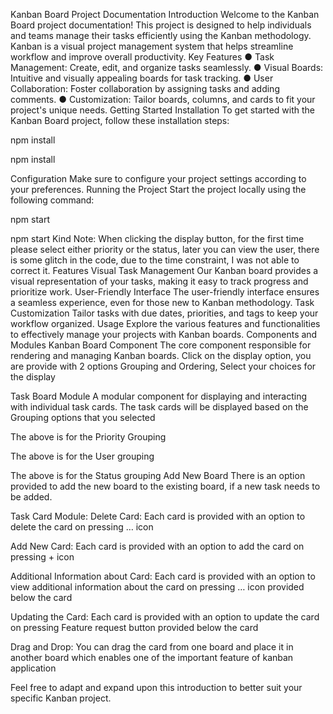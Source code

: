 Kanban Board Project Documentation
Introduction
Welcome to the Kanban Board project documentation! This project is designed to help individuals and teams manage their tasks efficiently using the Kanban methodology. Kanban is a visual project management system that helps streamline workflow and improve overall productivity.
Key Features
●	Task Management: Create, edit, and organize tasks seamlessly.
●	Visual Boards: Intuitive and visually appealing boards for task tracking.
●	User Collaboration: Foster collaboration by assigning tasks and adding comments.
●	Customization: Tailor boards, columns, and cards to fit your project's unique needs.
Getting Started
Installation
To get started with the Kanban Board project, follow these installation steps:

npm install

npm install

Configuration
Make sure to configure your project settings according to your preferences.
Running the Project
Start the project locally using the following command:

npm start

npm start
Kind Note:
When clicking the display button, for the first time please select either priority or the status, later you can view the user, there is some glitch in the code, due to the time constraint, I was not able to correct it.
Features
Visual Task Management
Our Kanban board provides a visual representation of your tasks, making it easy to track progress and prioritize work.
User-Friendly Interface
The user-friendly interface ensures a seamless experience, even for those new to Kanban methodology.
Task Customization
Tailor tasks with due dates, priorities, and tags to keep your workflow organized.
Usage
Explore the various features and functionalities to effectively manage your projects with Kanban boards.
Components and Modules
Kanban Board Component
The core component responsible for rendering and managing Kanban boards.
Click on the display option, you are provide with 2 options Grouping and Ordering, Select your choices for the display
 
 

Task Board Module
A modular component for displaying and interacting with individual task cards.
The task cards will be displayed based on the Grouping options that you selected

The above  is for the Priority Grouping
 

The above  is for the User grouping
 
The above  is for the Status grouping
Add New Board
There is an option provided to add the new board to the existing board, if a new task needs to be added.
 

Task Card Module:
Delete Card:
Each card is provided with an option to delete the card on pressing … icon
 
Add New Card: 
Each card is provided with an option to add the card on pressing + icon

 
Additional Information about Card: 
Each card is provided with an option to view additional information about the card on pressing … icon provided below the card

 
Updating the Card:
Each card is provided with an option to update the card on pressing Feature request button provided below the card 
 

Drag and Drop:
You can drag the card from one board and place it in another board which enables one of the important feature of kanban application
 


Feel free to adapt and expand upon this introduction to better suit your specific Kanban project.
